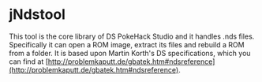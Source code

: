 jNdstool
========
This tool is the core library of DS PokeHack Studio and it handles .nds files.
Specifically it can open a ROM image, extract its files and rebuild a ROM from a folder.
It is based upon Martin Korth's DS specifications, which you can find at [http://problemkaputt.de/gbatek.htm#ndsreference](http://problemkaputt.de/gbatek.htm#ndsreference).